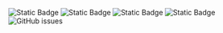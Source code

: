 ![Static Badge](https://img.shields.io/badge/blacklists-61-000000) ![Static Badge](https://img.shields.io/badge/blacklisted-2989503-cc0000) ![Static Badge](https://img.shields.io/badge/whitelisted-2254-00CC00) ![Static Badge](https://img.shields.io/badge/streaming_blacklist-28107-000000) ![GitHub issues](https://img.shields.io/github/issues/fabriziosalmi/blacklists)
